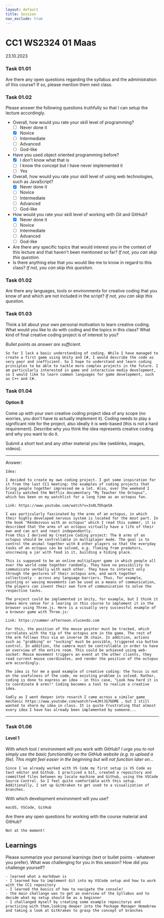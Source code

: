 ```yaml
---
layout: default
title: Session
nav_exclude: true
---
```


# CC1 WS2324 01 Maas
23.10.2023

### Task 01.01

Are there any open questions regarding the syllabus and the administration of this course? If so, please mention them next class.


### Task 01.02

Please answer the following questions truthfully so that I can setup the lecture accordingly.

* Overall, how would you rate your skill level of programming?
    * [ ] Never done it
    * [X] Novice
    * [ ] Intermediate
    * [ ] Advanced
    * [ ] God-like
* Have you used object oriented programming before?
    * [X] I don't know what that is
    * [ ] I know the concept but I have never implemented it
    * [ ] Yes
* Overall, how would you rate your skill level of using web technologies, such as JavaScript?
    * [X] Never done it
    * [ ] Novice
    * [ ] Intermediate
    * [ ] Advanced
    * [ ] God-like
* How would you rate your skill level of working with Git and GitHub?
    * [X] Never done it
    * [ ] Novice
    * [ ] Intermediate
    * [ ] Advanced
    * [ ] God-like
* Are there any specific topics that would interest you in the context of this lecture and that haven't been mentioned so far? *If not, you can skip this question.*
* Is there anything else that you would like me to know in regard to this class? *If not, you can skip this question.*



### Task 01.02

Are there any languages, tools or environments for creative coding that you know of and which are not included in the script? *If not, you can skip this question.*

### Task 01.03

Think a bit about your own personal motivation to learn creative coding. What would you like to do with coding and the topics in this class? What kind of final creative coding project is of interest to you? 

*Bullet points as answer are sufficient.*

```
So far I lack a basic understanding of coding. While I have managed to create a first game using Unity and C#, I would describe the code as very poor and inefficient. So I hope to understand and learn coding principles to be able to tackle more complex projects in the future. I am particularly interested in game and interactive media development, so I would like to learn common languages for game development, such as C++ and C#. 

```

### Task 01.04

#### Option B

Come up with your own creative coding project idea of any scope (no worries, you don't have to actually implement it). Coding needs to play a significant role for the project, also ideally it is web-based (this is not a hard requirement). Describe why you think the idea represents creative coding and why you want to do it.

Submit a short text and any other material you like (weblinks, images, videos).

____
Answer:
```
Idea:

I decided to create my own coding project. I got some inspiration for it from the last CC1 meeting: the examples of coding projects that bring people together impressed me a lot. Also, over the weekend I finally watched the Netflix documentary "My Teacher the Octopus", which has been on my watchlist for a long time as an octopus fan. 

Link: https://www.youtube.com/watch?v=3s0LTDhqe5A 

I was particularly fascinated by the arms of an octopus, in which their highly developed nervous system is located for the most part. In the book "Rendezvous with an octopus" which I read this summer, it is described that the arms of an octopus virtually have a life of their own and can act and react independently.
From this I derived my Creative Coding project: The 8 arms of an octopus should be controllable in multiplayer mode. The goal is to control the animal together with 8 other players so that the everyday tasks of an octopus can be solved, e.g. fleeing from predators, unscrewing a jar with food in it, building a hiding place.

This is supposed to be an online multiplayer game in which people all over the world come together randomly. They have no possibility to communicate verbally with each other. They have to interact only through the gestures of their octopus arm, and work together collectively - across any language barriers. Thus, for example, pointing or waving movements can be used as a means of communication, the players can invent their own form of communication to solve the respective tasks.

The project could be implemented in Unity, for example, but I think it makes more sense for a learing in this course to implement it in the browser using Three.js. Here is a visually very successful example of a browser game with Three.js:

Link: https://summer-afternoon.vlucendo.com

For this, the position of the mouse pointer must be tracked, which correlates with the tip of the octopus arm in the game. The rest of the arm follows this via an inverse IK chain. In addition, actions such as "grabbing" or "sucking" must be possible, triggered via button control. In addition, the camera must be controllable in order to have an overview of the entire room. This could be achieved using web-socket: Mouse movement triggers an event at the other clients, they read current mouse coordinates, and render the position of the octopus arm accordingly.

The idea is for me a good example of creative coding: the focus is not on the usefulness of the code, no existing problem is solved. Rather, coding is done to express an idea - in this case, "Look how hard it is to coordinate 8 arms!" Coding becomes a tool to realize a creative idea.

Sadly as I went deeper into resarch I came across a similar game mechanic https://www.youtube.com/watch?v=AJKtJG7bDME , but I still wanted to share my idea in class. It is quite frustrating that almost every idea I have has already been implemented by someone... 

```
____

### Task 01.06

#### Level 1

With which tool / environment will you work with GitHub?
     *I urge you to not simply use the basic functionality on the GitHub website (e.g. to upload a file). This might feel easier in the beginning but will not function later on...*

```
Since I´ve already worked with VS Code my first setup is VS Code as text editor and Github. I practiced a bit, created a repository and committed files between my locale machine and Github, using the VSCode Source Control. So I feel quite comfortable with this setup. Additionally, I set up GitKraken to get used to a visualization of branches. 

```

With which development environment will you use?

```
macOS, VSCode, GitHub

```

Are there any open questions for working with the course material and GitHub? 

```
Not at the moment!

```

## Learnings

Please summarize your personal learnings (text or bullet points - whatever you prefer). What was challenging for you in this session? How did you challenge yourself?

    - learned what a markdown is 
    - I learned how to implement Git into my VSCode setup and how to work with the CC1 repository
    - I learned the basics of how to navigate the console!
    - the main challange was to get an overview of the Syllabus and to decide what my setup should be as a beginner
    - I challanged myself by creating some example repositorys and practicing with them,looking deeper into the Package Manager Homebrew and taking a look at GitKraken to grasp the concept of branches 
